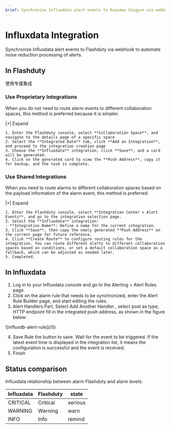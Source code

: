 ```yaml
---
brief: Synchronize Influxdata alert events to Kuaimao Xingyun via webhook to automate noise reduction processing of alerts
---
```


# Influxdata Integration

Synchronize Influxdata alert events to Flashduty via webhook to automate noise reduction processing of alerts.

## In Flashduty
使用专属集成

### Use Proprietary Integrations

When you do not need to route alarm events to different collaboration spaces, this method is preferred because it is simpler.

|+| Expand

    1. Enter the Flashduty console, select **Collaboration Space**, and navigate to the details page of a specific space
    2. Select the **Integrated Data** tab, click **Add an Integration**, and proceed to the integration creation page
    3. Choose the **Influxdata** integration, click **Save**, and a card will be generated.
    4. Click on the generated card to view the **Push Address**, copy it for backup, and the task is complete.

### Use Shared Integrations

When you need to route alarms to different collaboration spaces based on the payload information of the alarm event, this method is preferred.

|+| Expand

    1. Enter the Flashduty console, select **Integration Center > Alert Events**, and go to the integration selection page.
    2. Select the **Influxdata** integration:
    - **Integration Name**: Define a name for the current integration.
    3. Click **Save**, then copy the newly generated **Push Address** on the current page for future reference.
    4. Click **Create Route** to configure routing rules for the integration. You can route different alerts to different collaboration spaces based on conditions, or set a default collaboration space as a fallback, which can be adjusted as needed later.
    5. Completed.

## In Influxdata
<div id="!"><ol><li>Log in to your Influxdata console and go to the Alerting > Alert Rules page</li><li> Click on the alarm rule that needs to be synchronized, enter the Alert Rule Builder page, and start editing the rules.</li><li> Alert Handlers Part, Select Add Another Handler , select post as type, HTTP endpoint fill in the integrated push address, as shown in the figure below:</li></ol><p>![influxdb-alert-rule](/0)</p><ol start="4"><li> Save Rule the button to save. Wait for the event to be triggered. If the latest event time is displayed in the integration list, it means the configuration is successful and the event is received.</li><li> Finish</li></ol><h2> Status comparison</h2><div id="!"><p> Influxdata relationship between alarm Flashduty and alarm levels:</p>

| Influxdata |  Flashduty  | state |
| ---------- | -------- | ---- |
| CRITICAL   | Critical | serious |
| WARNING    | Warning  | warn |
| INFO       | Info     | remind |

</div>